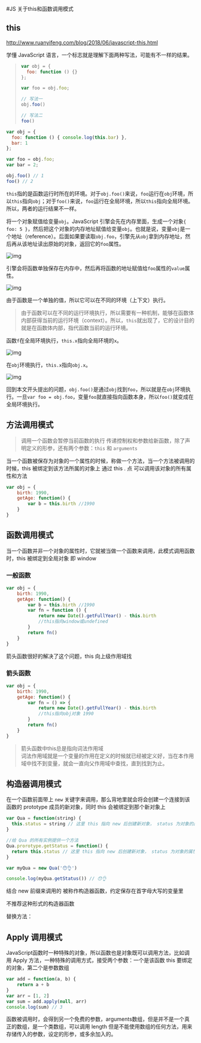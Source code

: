 #JS 关于this和函数调用模式

## this

http://www.ruanyifeng.com/blog/2018/06/javascript-this.html

学懂 JavaScript 语言，一个标志就是理解下面两种写法，可能有不一样的结果。

> ```js
> var obj = {
>   foo: function () {}
> };
> 
> var foo = obj.foo;
> 
> // 写法一
> obj.foo()
> 
> // 写法二
> foo()
> ```

```js
var obj = {
  foo: function () { console.log(this.bar) },
  bar: 1
};

var foo = obj.foo;
var bar = 2;

obj.foo() // 1
foo() // 2
```

`this`指的是函数运行时所在的环境。对于`obj.foo()`来说，`foo`运行在`obj`环境，所以`this`指向`obj`；对于`foo()`来说，`foo`运行在全局环境，所以`this`指向全局环境。所以，两者的运行结果不一样。

将一个对象赋值给变量`obj`。JavaScript 引擎会先在内存里面，生成一个对象`{ foo: 5 }`，然后把这个对象的内存地址赋值给变量`obj`。也就是说，变量`obj`是一个地址（reference）。后面如果要读取`obj.foo`，引擎先从`obj`拿到内存地址，然后再从该地址读出原始的对象，返回它的`foo`属性。

 ![img](https://www.wangbase.com/blogimg/asset/201806/bg2018061802.png)



引擎会将函数单独保存在内存中，然后再将函数的地址赋值给`foo`属性的`value`属性。

![img](https://www.wangbase.com/blogimg/asset/201806/bg2018061803.png)

由于函数是一个单独的值，所以它可以在不同的环境（上下文）执行。

> 由于函数可以在不同的运行环境执行，所以需要有一种机制，能够在函数体内部获得当前的运行环境（context）。所以，`this`就出现了，它的设计目的就是在函数体内部，指代函数当前的运行环境。

函数`f`在全局环境执行，`this.x`指向全局环境的`x`。

![img](https://www.wangbase.com/blogimg/asset/201806/bg2018061804.png)

在`obj`环境执行，`this.x`指向`obj.x`。

![img](https://www.wangbase.com/blogimg/asset/201806/bg2018061805.png)

回到本文开头提出的问题，`obj.foo()`是通过`obj`找到`foo`，所以就是在`obj`环境执行。一旦`var foo = obj.foo`，变量`foo`就直接指向函数本身，所以`foo()`就变成在全局环境执行。

## 方法调用模式



> 调用一个函数会暂停当前函数的执行 传递控制权和参数给新函数，除了声明定义的形参，还有两个参数：`this` 和 `arguments`



当一个函数被保存为对象的一个属性的时候，称做一个方法，当一个方法被调用的时候，this 被绑定到该方法所属的对象上 通过 this . 点 可以调用该对象的所有属性和方法

```js
var obj = {
	birth: 1990,
	getAge: function() {
		var b = this.birth //1990
	}
}

```



## 函数调用模式

当一个函数并非一个对象的属性时，它就被当做一个函数来调用，此模式调用函数时，this 被绑定到全局对象 即 window

### 一般函数

```js
var obj = {
	birth: 1990,
	getAge: function() {
		var b = this.birth //1990
		var fn = function () {
			return new Date().getFullYear() - this.birth 
			//this指向window或undefined
		}
		return fn()
	}
}

```

箭头函数很好的解决了这个问题，this 向上级作用域找

### 箭头函数

```js
var obj = {
	birth: 1990,
	getAge: function() {
		var fn = () => {
			return new Date().getFullYear() - this.birth 
			//this指向obj对象 1990
		}
		return fn()
	}
}
```
>箭头函数中this总是指向词法作用域  
>词法作用域就是一个变量的作用在定义的时候就已经被定义好，当在本作用域中找不到变量，就会一直向父作用域中查找，直到找到为止。



## 构造器调用模式

在一个函数前面带上 `new` 关键字来调用，那么背地里就会将会创建一个连接到该函数的 prototype 成员的新对象，同时 this 会被绑定到那个新对象上

```js
var Qua = function(string) {
  this.status = string // 这里 this 指向 new 后创建新对象， status 为对象的属性
}

//给 Qua 的所有实例提供一个方法
Qua.prorotype.getStatus = function() {
  return this.status // 这里 this 指向 new 后创建新对象， status 为对象的属性 该函数为对象的方法
}

var myQua = new Qua('😯👌')

console.log(myQua.getStatus()) // 😯👌

```

结合 new 前缀来调用的 被称作构造器函数，约定保存在首字母大写的变量里

不推荐这种形式的构造器函数

替换方法：



## Apply 调用模式

JavaScript函数时一种特殊的对象，所以函数也是对象既可以调用方法，比如调用 Apply 方法，一种特殊的调用方式，接受两个参数：一个是该函数 this 要绑定的对象，第二个是参数数组

```js
var add = function(a, b) {
	return a + b
}
var arr = [1, 2]
var sum = add.apply(null, arr)
console.log(sum) // 3
```
函数被调用时，会得到另一个免费的参数，arguments数组，但是并不是一个真正的数组，是一个类数组，可以调用 length 但是不能使用数组的任何方法，用来存储传入的参数，设定的形参，或多余加入的。
